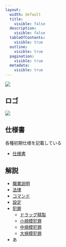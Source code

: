 ```yaml
---
layout:
  width: default
  title:
    visible: false
  description:
    visible: false
  tableOfContents:
    visible: true
  outline:
    visible: true
  pagination:
    visible: true
  metadata:
    visible: true
---
```


![](https://placehold.jp/30/dd6699/ffffff/600x100.png?text=PPGR+-ぽぽぐら-)

## ロゴ

![](https://placehold.jp/150x150.png)

## 仕様書

各種初期仕様を記載している  
- [仕様書](../ppgr/document.md)

## 解説

- [職業説明]()
- [法律](ppgr/crime.md)
- [コマンド](ppgr/command.md)
- [設定](ppgr/setting.md)
- [犯罪](ppgr/)
  - [ドラッグ精製](ppgr/)
  - [小規模犯罪](ppgr/)
  - [中規模犯罪](ppgr/)
  - [大規模犯罪](ppgr/)
- あ
